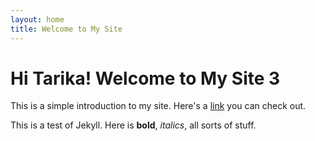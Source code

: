 ```yaml
---
layout: home
title: Welcome to My Site
---
```


# Hi Tarika! Welcome to My Site 3

This is a simple introduction to my site. Here's a [link](https://example.com) you can check out.

This is a test of Jekyll. Here is **bold**, _italics_, all sorts of stuff.
